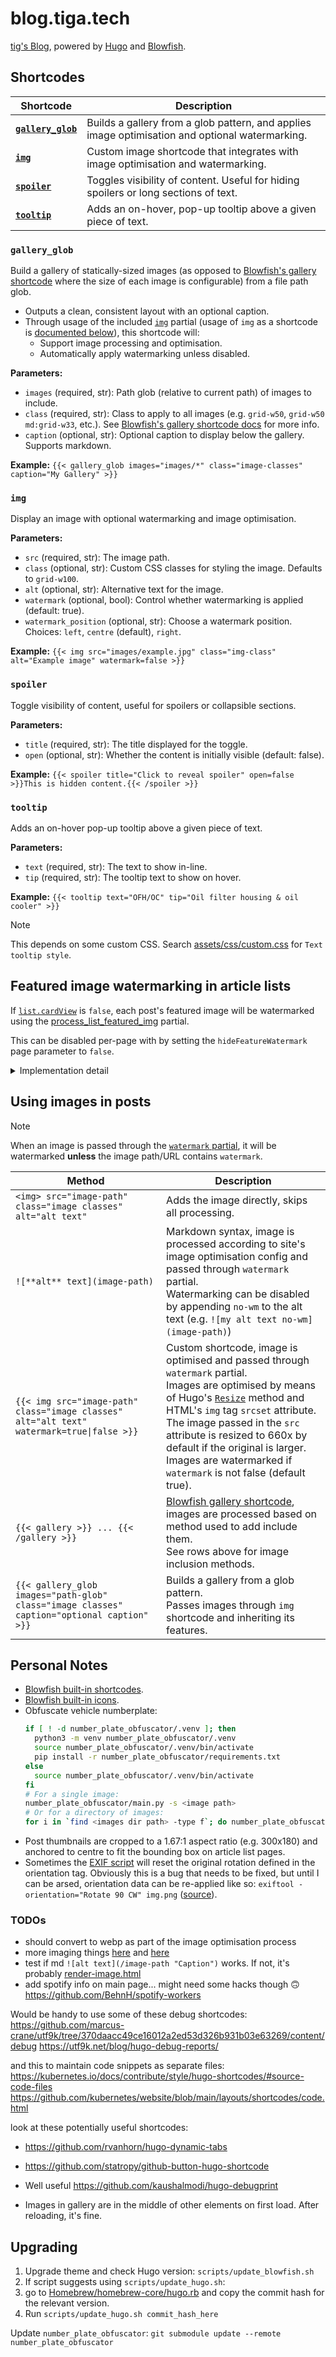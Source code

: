 # blog.tiga.tech

[tig's Blog](https://blog.tiga.tech), powered by [Hugo](https://gohugo.io/) and [Blowfish](https://github.com/nunocoracao/blowfish).

## Shortcodes

| Shortcode                           | Description                                                                                     |
| ----------------------------------- | ----------------------------------------------------------------------------------------------- |
| [**`gallery_glob`**](#gallery_glob) | Builds a gallery from a glob pattern, and applies image optimisation and optional watermarking. |
| [**`img`**](#img)                   | Custom image shortcode that integrates with image optimisation and watermarking.                |
| [**`spoiler`**](#spoiler)           | Toggles visibility of content. Useful for hiding spoilers or long sections of text.             |
| [**`tooltip`**](#tooltip)           | Adds an on-hover, pop-up tooltip above a given piece of text.                                    |

### `gallery_glob`

Build a gallery of statically-sized images (as opposed to [Blowfish's gallery shortcode](https://blowfish.page/docs/shortcodes/#gallery) where the size of each image is configurable) from a file path glob.

* Outputs a clean, consistent layout with an optional caption.
* Through usage of the included [`img`](layouts/partials/img.html) partial (usage of `img` as a shortcode is [documented below](#img)), this shortcode will:
  * Support image processing and optimisation.
  * Automatically apply watermarking unless disabled.

**Parameters:**
* `images` (required, str): Path glob (relative to current path) of images to include.
* `class` (required, str): Class to apply to all images (e.g. `grid-w50`, `grid-w50 md:grid-w33`, etc.). See [Blowfish's gallery shortcode docs](https://blowfish.page/docs/shortcodes/#gallery) for more info.
* `caption` (optional, str): Optional caption to display below the gallery. Supports markdown.

**Example:** `{{< gallery_glob images="images/*" class="image-classes" caption="My Gallery" >}}`

### `img`

Display an image with optional watermarking and image optimisation.

**Parameters:**
* `src` (required, str): The image path.
* `class` (optional, str): Custom CSS classes for styling the image. Defaults to `grid-w100`.
* `alt` (optional, str): Alternative text for the image.
* `watermark` (optional, bool): Control whether watermarking is applied (default: true).
* `watermark_position` (optional, str): Choose a watermark position. Choices: `left`, `centre` (default), `right`.

**Example:** `{{< img src="images/example.jpg" class="img-class" alt="Example image" watermark=false >}}`

### `spoiler`

Toggle visibility of content, useful for spoilers or collapsible sections.

**Parameters:**
* `title` (required, str): The title displayed for the toggle.
* `open` (optional, str): Whether the content is initially visible (default: false).

**Example:** `{{< spoiler title="Click to reveal spoiler" open=false >}}This is hidden content.{{< /spoiler >}}`

### `tooltip`

Adds an on-hover pop-up tooltip above a given piece of text.

**Parameters:**
* `text` (required, str): The text to show in-line.
* `tip` (required, str): The tooltip text to show on hover.

**Example:** `{{< tooltip text="OFH/OC" tip="Oil filter housing & oil cooler" >}}`

> [!NOTE]
> This depends on some custom CSS. Search [assets/css/custom.css](assets/css/custom.css) for `Text tooltip style`.

## Featured image watermarking in article lists

If [`list.cardView`](https://blowfish.page/docs/configuration/#list) is `false`, each post's featured image will be watermarked using the [process_list_featured_img](layouts/partials/process_list_featured_img.html) partial.

This can be disabled per-page with by setting the `hideFeatureWatermark` page parameter to `false`.

<details>
  <summary>Implementation detail</summary>

  This works by overriding Blowfish's [`layouts/partials/article-link/simple.html`](https://github.com/nunocoracao/blowfish/blob/main/layouts/partials/article-link/simple.html) and moving all featured image processing to my [`process_list_featured_img`](layouts/partials/process_list_featured_img.html) partial, which handles watermarking and conditional image optimisation.
</details>

## Using images in posts

> [!NOTE]
> When an image is passed through the [`watermark` partial](layouts/partials/watermark.html), it will be watermarked **unless** the image path/URL contains `watermark`.

| Method                                                                                     | Description                                    |
| ------------------------------------------------------------------------------------------ | ---------------------------------------------- |
| `<img> src="image-path" class="image classes" alt="alt text"`                              | Adds the image directly, skips all processing. |
| `![**alt** text](image-path)`                                                              | Markdown syntax, image is processed according to site's image optimisation config and passed through `watermark` partial.<br>Watermarking can be disabled by appending `no-wm` to the alt text (e.g. `![my alt text no-wm](image-path)`) |
| `{{< img src="image-path" class="image classes" alt="alt text" watermark=true\|false >}}`  | Custom shortcode, image is optimised and passed through `watermark` partial.<br>Images are optimised by means of Hugo's [`Resize`](https://gohugo.io/methods/resource/resize/) method and HTML's `img` tag `srcset` attribute. The image passed in the `src` attribute is resized to 660x by default if the original is larger.<br>Images are watermarked if `watermark` is not false (default true). |
| `{{< gallery >}} ... {{< /gallery >}}`                                                     | [Blowfish gallery shortcode](https://blowfish.page/docs/shortcodes/#gallery), images are processed based on method used to add include them.<br>See rows above for image inclusion methods. |
| `{{< gallery_glob images="path-glob" class="image classes" caption="optional caption" >}}` | Builds a gallery from a glob pattern.<br>Passes images through `img` shortcode and inheriting its features. |

## Personal Notes

* [Blowfish built-in shortcodes](https://blowfish.page/docs/shortcodes/).
* [Blowfish built-in icons](https://blowfish.page/samples/icons/).
* Obfuscate vehicle numberplate:
  ```sh
  if [ ! -d number_plate_obfuscator/.venv ]; then
    python3 -m venv number_plate_obfuscator/.venv
    source number_plate_obfuscator/.venv/bin/activate
    pip install -r number_plate_obfuscator/requirements.txt
  else
    source number_plate_obfuscator/.venv/bin/activate
  fi
  # For a single image:
  number_plate_obfuscator/main.py -s <image path>
  # Or for a directory of images:
  for i in `find <images dir path> -type f`; do number_plate_obfuscator/main.py -s $i ; done
  ```
* Post thumbnails are cropped to a 1.67:1 aspect ratio (e.g. 300x180) and anchored to centre to fit the bounding box on article list pages.
* Sometimes the [EXIF script](scripts/strip_exif.sh) will reset the original rotation defined in the orientation tag. Obviously this is a bug that needs to be fixed, but until I can be arsed, orientation data can be re-applied like so: `exiftool -orientation="Rotate 90 CW" img.png` ([source](https://exiftool.org/forum/index.php?topic=7909.0)).

### TODOs

* should convert to webp as part of the image optimisation process
* more imaging things [here](https://gohugo.io/content-management/image-processing/#resampling-filter) and [here](https://gohugo.io/content-management/image-processing/#processing-options)
* test if md `![alt text](/image-path "Caption")` works. If not, it's probably [render-image.html](layouts/_default/_markup/render-image.html)
* add spotify info on main page... might need some hacks though 🙃 https://github.com/BehnH/spotify-workers

Would be handy to use some of these debug shortcodes:
https://github.com/marcus-crane/utf9k/tree/370daacc49ce16012a2ed53d326b931b03e63269/content/debug
https://utf9k.net/blog/hugo-debug-reports/

and this to maintain code snippets as separate files:
https://kubernetes.io/docs/contribute/style/hugo-shortcodes/#source-code-files
https://github.com/kubernetes/website/blob/main/layouts/shortcodes/code.html

look at these potentially useful shortcodes:
* <https://github.com/rvanhorn/hugo-dynamic-tabs>
* <https://github.com/statropy/github-button-hugo-shortcode>
* Well useful <https://github.com/kaushalmodi/hugo-debugprint>

* Images in gallery are in the middle of other elements on first load. After reloading, it's fine.

## Upgrading

1. Upgrade theme and check Hugo version: `scripts/update_blowfish.sh`
2. If script suggests using `scripts/update_hugo.sh`:
  1. go to [Homebrew/homebrew-core/hugo.rb](https://github.com/Homebrew/homebrew-core/commits/master/Formula/h/hugo.rb) and copy the commit hash for the relevant version.
  2. Run `scripts/update_hugo.sh commit_hash_here`

Update `number_plate_obfuscator`: `git submodule update --remote number_plate_obfuscator`
